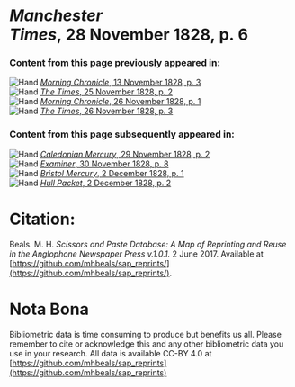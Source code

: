 # *Manchester Times*, 28 November 1828, p. 6  
  
### Content from this page previously appeared in:  
![Hand](http://scissorsandpaste.net/wp-content/uploads/2017/06/smallhandpointer.png) [*Morning Chronicle*, 13 November 1828, p. 3](https://mhbeals.github.io/sap_html/Morning-Chronicle/Morning-Chronicle-13-November-1828-p-3)  
![Hand](http://scissorsandpaste.net/wp-content/uploads/2017/06/smallhandpointer.png) [*The Times*, 25 November 1828, p. 2](https://mhbeals.github.io/sap_html/The-Times/The-Times-25-November-1828-p-2)  
![Hand](http://scissorsandpaste.net/wp-content/uploads/2017/06/smallhandpointer.png) [*Morning Chronicle*, 26 November 1828, p. 1](https://mhbeals.github.io/sap_html/Morning-Chronicle/Morning-Chronicle-26-November-1828-p-1)  
![Hand](http://scissorsandpaste.net/wp-content/uploads/2017/06/smallhandpointer.png) [*The Times*, 26 November 1828, p. 3](https://mhbeals.github.io/sap_html/The-Times/The-Times-26-November-1828-p-3)  
  
### Content from this page subsequently appeared in:  
![Hand](http://scissorsandpaste.net/wp-content/uploads/2017/06/smallhandpointer.png) [*Caledonian Mercury*, 29 November 1828, p. 2](https://mhbeals.github.io/sap_html/Caledonian-Mercury/Caledonian-Mercury-29-November-1828-p-2)  
![Hand](http://scissorsandpaste.net/wp-content/uploads/2017/06/smallhandpointer.png) [*Examiner*, 30 November 1828, p. 8](https://mhbeals.github.io/sap_html/Examiner/Examiner-30-November-1828-p-8)  
![Hand](http://scissorsandpaste.net/wp-content/uploads/2017/06/smallhandpointer.png) [*Bristol Mercury*, 2 December 1828, p. 1](https://mhbeals.github.io/sap_html/Bristol-Mercury/Bristol-Mercury-2-December-1828-p-1)  
![Hand](http://scissorsandpaste.net/wp-content/uploads/2017/06/smallhandpointer.png) [*Hull Packet*, 2 December 1828, p. 2](https://mhbeals.github.io/sap_html/Hull-Packet/Hull-Packet-2-December-1828-p-2)  


# Citation: 

Beals. M. H. *Scissors and Paste Database: A Map of Reprinting and Reuse in the Anglophone Newspaper Press v.1.0.1.* 2 June 2017. Available at [https://github.com/mhbeals/sap_reprints/](https://github.com/mhbeals/sap_reprints/). 

# Nota Bona

Bibliometric data is time consuming to produce but benefits us all. Please remember to cite or acknowledge this and any other bibliometric data you use in your research. All data is available CC-BY 4.0 at [https://github.com/mhbeals/sap_reprints](https://github.com/mhbeals/sap_reprints)
